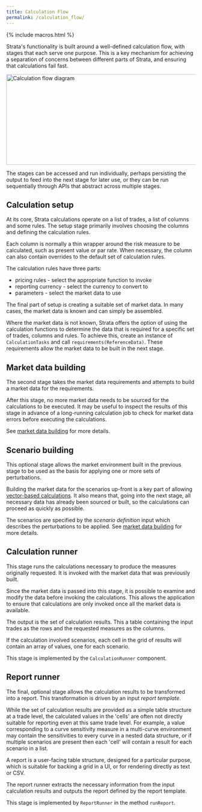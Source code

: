 ```yaml
---
title: Calculation Flow
permalink: /calculation_flow/
---
```


{% include macros.html %}

Strata's functionality is built around a well-defined calculation flow, with stages that each serve one purpose.
This is a key mechanism for achieving a separation of concerns between different parts of Strata, and ensuring that calculations fail fast.

<img alt="Calculation flow diagram" src="{{site.baseurl}}/images/calculation_flow.png" style="width:800px; height:240px;" />

The stages can be accessed and run individually, perhaps persisting the output to feed into the next stage for later
use, or they can be run sequentially through APIs that abstract across multiple stages.

## Calculation setup

At its core, Strata calculations operate on a list of trades, a list of columns and some rules.
The setup stage primarily involves choosing the columns and defining the calculation rules.

Each column is normally a thin wrapper around the risk measure to be calculated, such as present value or par rate.
When necessary, the column can also contain overrides to the default set of calculation rules.

The calculation rules have three parts:

* pricing rules - select the appropriate function to invoke
* reporting currency - select the currency to convert to
* parameters - select the market data to use

The final part of setup is creating a suitable set of market data.
In many cases, the market data is known and can simply be assembled.

Where the market data is not known, Strata offers the option of using the calculation functions
to determine the data that is required for a specific set of trades, columns and rules.
To achieve this, create an instance of `CalculationTasks` and call `requirements(ReferenceData)`.
These requirements allow the market data to be built in the next stage.


## Market data building

The second stage takes the market data requirements and attempts to build a market data for the requirements.

After this stage, no more market data needs to be sourced for the calculations to be executed.
It may be useful to inspect the results of this stage in advance of a long-running calculation job to check
for market data errors before executing the calculations.

See [market data building]({{site.baseurl}}/market_data) for more details.

## Scenario building

This optional stage allows the market environment built in the previous stage to be used as the basis for applying
one or more sets of perturbations.

Building the market data for the scenarios up-front is a key part of allowing
[vector-based calculations]({{site.baseurl}}/performance/). It also means that, going into the next stage, all
necessary data has already been sourced or built, so the calculations can proceed as quickly as possible.

The scenarios are specified by the _scenario definition_ input which describes the perturbations to be applied.
See [market data building]({{site.baseurl}}/market_data) for more details.

## Calculation runner

This stage runs the calculations necessary to produce the measures originally requested.
It is invoked with the market data that was previously built.

Since the market data is passed into this stage, it is possible to examine and modify the
data before invoking the calculations. This allows the application to ensure that calculations
are only invoked once all the market data is available.

The output is the set of calculation results.
This a table containing the input trades as the rows and the requested measures as the columns.

If the calculation involved scenarios, each cell in the grid of results will contain an array of
values, one for each scenario.

This stage is implemented by the `CalculationRunner` component.

## Report runner

The final, optional stage allows the calculation results to be transformed into a report.
This transformation is driven by an input _report template_.

While the set of calculation results are provided as a simple table structure at a trade level, the
calculated values in the 'cells' are often not directly suitable for reporting even at this same trade level.
For example, a value corresponding to a curve sensitivity measure in a multi-curve environment may contain the
sensitivities to every curve in a nested data structure, or if multiple scenarios are present then each 'cell'
will contain a result for each scenario in a list.

A report is a user-facing table structure, designed for a particular purpose, which is suitable for backing a
grid in a UI, or for rendering directly as text or CSV.

The report runner extracts the necessary information from the input calculation results and outputs the report
defined by the report template.

This stage is implemented by `ReportRunner` in the method `runReport`.
